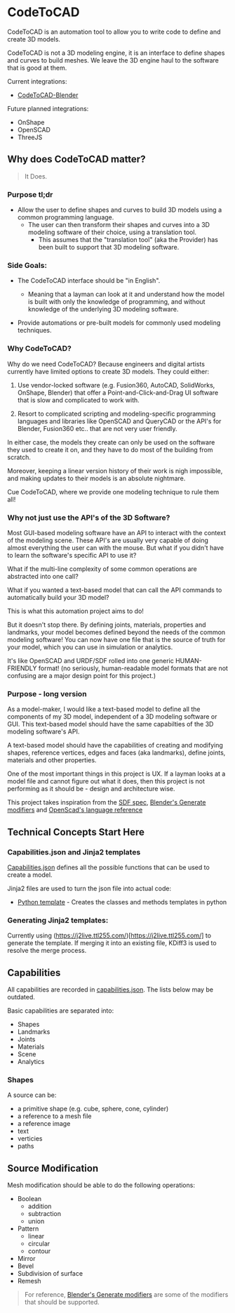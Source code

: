 # CodeToCAD

CodeToCAD is an automation tool to allow you to write code to define and create 3D models.

CodeToCAD is not a 3D modeling engine, it is an interface to define shapes and curves to build meshes. We leave the 3D engine haul to the software that is good at them.

Current integrations:
- [CodeToCAD-Blender](https://github.com/CodeToCad/CodeToCad-Blender)

Future planned integrations:
- OnShape
- OpenSCAD
- ThreeJS

## Why does CodeToCAD matter?

> It Does.

### Purpose tl;dr

- Allow the user to define shapes and curves to build 3D models using a common programming language.
  - The user can then transform their shapes and curves into a 3D modeling software of their choice, using a translation tool.
    - This assumes that the "translation tool" (aka the Provider) has been built to support that 3D modeling software.

### Side Goals:

- The CodeToCAD interface should be "in English".
  - Meaning that a layman can look at it and understand how the model is built with only the knowledge of programming, and without knowledge of the underlying 3D modeling software.

- Provide automations or pre-built models for commonly used modeling techniques.

### Why CodeToCAD?

Why do we need CodeToCAD? Because engineers and digital artists currently have
limited options to create 3D models. They could either:

1. Use vendor-locked software (e.g. Fusion360, AutoCAD, SolidWorks, OnShape,
Blender) that offer a Point-and-Click-and-Drag UI software that is slow and
complicated to work with.

2. Resort to complicated scripting and modeling-specific programming
languages and libraries like OpenSCAD and QueryCAD or the API's for
Blender, Fusion360 etc.. that are not very user friendly.

In either case, the models they create can only be used on the software they
used to create it on, and they have to do most of the building from scratch.

Moreover, keeping a linear version history of their work is nigh impossible, and
making updates to their models is an absolute nightmare.

Cue CodeToCAD, where we provide one modeling technique to rule
them all!

### Why not just use the API's of the 3D Software?

Most GUI-based modeling software have an API to interact with the context of the modeling scene. These API's are usually very capable of doing almost everything the user can with the mouse. But what if you didn't have to learn the software's specific API to use it?

What if the multi-line complexity of some common operations are abstracted into one call?

What if you wanted a text-based model that can call the API commands to automatically build your 3D model?

This is what this automation project aims to do!

But it doesn't stop there. By defining joints, materials, properties and landmarks, your model becomes defined beyond the needs of the common modeling software! You can now have one file that is the source of truth for your model, which you can use in simulation or analytics.

It's like OpenSCAD and URDF/SDF rolled into one generic HUMAN-FRIENDLY format! (no seriously, human-readable model formats that are not confusing are a major design point for this project.)

### Purpose - long version

As a model-maker, I would like a text-based model to define all the components of my 3D model, independent of a 3D modeling software or GUI. This text-based model should have the same capabilties of the 3D modeling software's API.

A text-based model should have the capabilities of creating and modifying shapes, reference vertices, edges and faces (aka landmarks), define joints, materials and other properties.

One of the most important things in this project is UX. If a layman looks at a model file and cannot figure out what it does, then this project is not performing as it should be - design and architecture wise.

This project takes inspiration from the [SDF spec](http://sdformat.org/spec), [Blender's Generate modifiers](https://docs.blender.org/manual/en/dev/modeling/modifiers/introduction.html) and [OpenScad's language reference](https://openscad.org/documentation.html#language-reference)

## Technical Concepts Start Here

### Capabilities.json and Jinja2 templates

[Capabilities.json](./capabilities.json) defines all the possible functions that can be used to create a model.

Jinja2 files are used to turn the json file into actual code:
- [Python template](./capabilitiesToPython.j2) - Creates the classes and methods templates in python

### Generating Jinja2 templates:

Currently using (https://j2live.ttl255.com/)[https://j2live.ttl255.com/] to generate the template. If merging it into an existing file, KDiff3 is used to resolve the merge process.

## Capabilities

All capabilities are recorded in [capabilities.json](./capabilities.json). The lists below may be outdated.

Basic capabilities are separated into:

- Shapes
- Landmarks
- Joints
- Materials
- Scene
- Analytics

### Shapes

A source can be:
- a primitive shape (e.g. cube, sphere, cone, cylinder)
- a reference to a mesh file
- a reference image
- text
- verticies
- paths

## Source Modification

Mesh modification should be able to do the following operations:
- Boolean
  - addition
  - subtraction
  - union
- Pattern
  - linear
  - circular
  - contour
- Mirror
- Bevel
- Subdivision of surface
- Remesh

> For reference, [Blender's Generate modifiers](https://docs.blender.org/manual/en/dev/modeling/modifiers/introduction.html) are some of the modifiers that should be supported.

